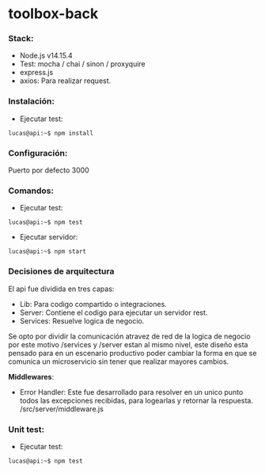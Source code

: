 # toolbox-back

### **Stack**:
- Node.js v14.15.4
- Test: mocha / chai / sinon / proxyquire 
- express.js
- axios: Para realizar request.

### **Instalación**:

- Ejecutar test:
```console
lucas@api:~$ npm install
```

### **Configuración**:
Puerto por defecto 3000

### **Comandos**:

- Ejecutar test:
```console
lucas@api:~$ npm test
```
- Ejecutar servidor:
```console
lucas@api:~$ npm start
```

### **Decisiones de arquitectura**
El api fue dividida en tres capas:
- Lib: Para codigo compartido o integraciones.
- Server: Contiene el codigo para ejecutar un servidor rest.
- Services: Resuelve logica de negocio.

Se opto por dividir la comunicación atravez de red de la logica de negocio por este motivo /services y /server estan al mismo nivel, este diseño esta pensado para en un escenario productivo poder cambiar la forma en que se comunica un microservicio sin tener que realizar mayores cambios.

**Middlewares**:
- Error Handler: Este fue desarrollado para resolver en un unico punto todos las excepciones recibidas, para logearlas y retornar la respuesta. /src/server/middleware.js

### Unit test:
- Ejecutar test:
```console
lucas@api:~$ npm test